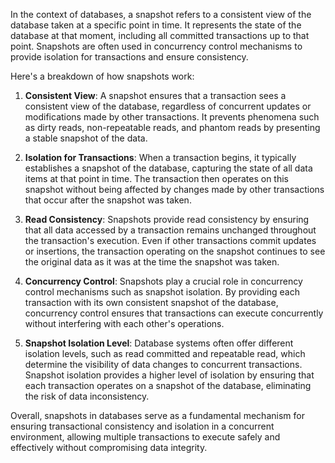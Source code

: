 In the context of databases, a snapshot refers to a consistent view of the database taken at a specific point in time. It represents the state of the database at that moment, including all committed transactions up to that point. Snapshots are often used in concurrency control mechanisms to provide isolation for transactions and ensure consistency.

Here's a breakdown of how snapshots work:

1. **Consistent View**: A snapshot ensures that a transaction sees a consistent view of the database, regardless of concurrent updates or modifications made by other transactions. It prevents phenomena such as dirty reads, non-repeatable reads, and phantom reads by presenting a stable snapshot of the data.

2. **Isolation for Transactions**: When a transaction begins, it typically establishes a snapshot of the database, capturing the state of all data items at that point in time. The transaction then operates on this snapshot without being affected by changes made by other transactions that occur after the snapshot was taken.

3. **Read Consistency**: Snapshots provide read consistency by ensuring that all data accessed by a transaction remains unchanged throughout the transaction's execution. Even if other transactions commit updates or insertions, the transaction operating on the snapshot continues to see the original data as it was at the time the snapshot was taken.

4. **Concurrency Control**: Snapshots play a crucial role in concurrency control mechanisms such as snapshot isolation. By providing each transaction with its own consistent snapshot of the database, concurrency control ensures that transactions can execute concurrently without interfering with each other's operations.

5. **Snapshot Isolation Level**: Database systems often offer different isolation levels, such as read committed and repeatable read, which determine the visibility of data changes to concurrent transactions. Snapshot isolation provides a higher level of isolation by ensuring that each transaction operates on a snapshot of the database, eliminating the risk of data inconsistency.

Overall, snapshots in databases serve as a fundamental mechanism for ensuring transactional consistency and isolation in a concurrent environment, allowing multiple transactions to execute safely and effectively without compromising data integrity.